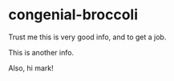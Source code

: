 # congenial-broccoli
Trust me this is very good info, and to get a job.

This is another info.

Also, hi mark!
